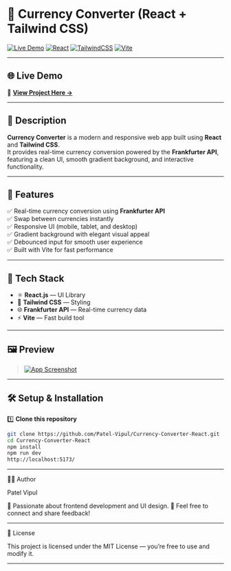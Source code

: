 # 💱 Currency Converter (React + Tailwind CSS)

[![Live Demo](https://img.shields.io/badge/Live%20Preview-Online-success?style=for-the-badge)](https://Patel-Vipul.github.io/Currency-Converter-React/)
[![React](https://img.shields.io/badge/React-18-blue?style=for-the-badge&logo=react)](https://react.dev/)
[![TailwindCSS](https://img.shields.io/badge/TailwindCSS-4-blue?style=for-the-badge&logo=tailwindcss)](https://tailwindcss.com/)
[![Vite](https://img.shields.io/badge/Built%20With-Vite-8A2BE2?style=for-the-badge&logo=vite)](https://vitejs.dev/)

---

## 🌐 Live Demo  
🎯 **[View Project Here →](https://Patel-Vipul.github.io/Currency-Converter-React/)**

---

## 🧾 Description  
**Currency Converter** is a modern and responsive web app built using **React** and **Tailwind CSS**.  
It provides real-time currency conversion powered by the **Frankfurter API**, featuring a clean UI, smooth gradient background, and interactive functionality.

---

## 🚀 Features  
✅ Real-time currency conversion using **Frankfurter API**  
✅ Swap between currencies instantly  
✅ Responsive UI (mobile, tablet, and desktop)  
✅ Gradient background with elegant visual appeal  
✅ Debounced input for smooth user experience  
✅ Built with Vite for fast performance  

---

## 🧠 Tech Stack  
- ⚛️ **React.js** — UI Library  
- 🎨 **Tailwind CSS** — Styling  
- 🌐 **Frankfurter API** — Real-time currency data  
- ⚡ **Vite** — Fast build tool  

---

## 🖼️ Preview  
> [![App Screenshot](https://via.placeholder.com/1000x500.png?text=Currency+Converter+Preview)](https://github.com/Patel-Vipul/Currency-Converter-React/blob/main/src/assets/preview.png?raw=true)

---

## 🛠️ Setup & Installation  

1️⃣ **Clone this repository**
```bash
git clone https://github.com/Patel-Vipul/Currency-Converter-React.git
cd Currency-Converter-React
npm install
npm run dev
http://localhost:5173/
```

---

👨‍💻 Author

Patel Vipul

💬 Passionate about frontend development and UI design.
📧 Feel free to connect and share feedback!


---

📜 License

This project is licensed under the MIT License — you’re free to use and modify it.

---


